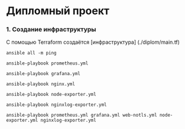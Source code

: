 # Дипломный проект


### 1. Создание  инфраструктуры
С помощью Terraform создаётся [инфраструктура] (./diplom/main.tf)








```shel
ansible all -m ping

ansible-playbook prometheus.yml

ansible-playbook grafana.yml

ansible-playbook nginx.yml

ansible-playbook node-exporter.yml

ansible-playbook nginxlog-exporter.yml

ansible-playbook prometheus.yml grafana.yml web-notls.yml node-exporter.yml nginxlog-exporter.yml 

